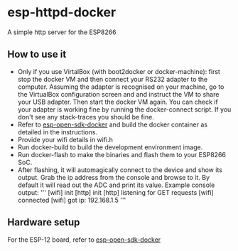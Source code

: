# esp-httpd-docker
A simple http server for the ESP8266

## How to use it
* Only if you use VirtalBox (with boot2docker or docker-machine): first stop the docker VM and then connect your RS232 adapter to the computer. Assuming the adapter is recognised on your machine, go to the VirtualBox configuration screen and and instruct the VM to share your USB adapter. Then start the docker VM again. You can check if your adapter is working fine by running the docker-connect script. If you don't see any stack-traces you should be fine.
* Refer to [esp-open-sdk-docker](https://github.com/nevers/esp-open-sdk-docker) and build the docker container as detailed in the instructions. 
* Provide your wifi details in wifi.h
* Run docker-build to build the development environment image.
* Run docker-flash to make the binaries and flash them to your ESP8266 SoC. 
* After flashing, it will automagically connect to the device and show its output. Grab the ip address from the console and browse to it. By default it will read out the ADC and print its value. Example console output:
'''
[wifi] init
[http] init
[http] listening for GET requests
[wifi] connected
[wifi] got ip: 192.168.1.5
'''

## Hardware setup
For the ESP-12 board, refer to [esp-open-sdk-docker](https://github.com/nevers/esp-open-sdk-docker)
